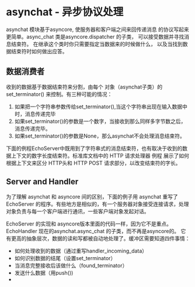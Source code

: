# asynchat - 异步协议处理 #

asynchat 模块基于asyncore, 使服务器和客户端之间来回传递消息
的协议写起来更简单。async_chat 类是asyncore.dispatcher 的子类，
可以接受数据并寻找消息结束符。
在继承这个类时你只需要指定当数据来的时候做什么，
以及当找到数据结束符时如何做出应答。

## 数据消费者 ##
收到的数据基于数据结束符来分割，由每个 对象（asynchat子类）的set_terminator()
来控制。有三种可能的情况：
1. 如果把一个字符串参数传给set_terminator(),当这个字符串出现在输入数据中时，消息传递完毕
2. 如果set_terminator()的参数是一个数字，当接收到那么同样多字节数之后，消息传递完毕。
3. 如果set_terminator()的参数是None，那么asynchat不会处理消息结束符。

下面的例程EchoServer中既用到了字符串式的消息结束符，也有取决于收到的数据上下文的数字长度结束符。标准库文档中的 HTTP 请求处理器 例程 展示了如何 根据上下文来区分 HTTP头和 HTTP POST 请求部分，以改变结束符的字长。

## Server and Handler ##
为了理解 asynchat 和 asyncore 间的区别，下面的例子用 asynchat 重写了 EchoServer 的程序。有些地方是相似的，有一个服务器对象接受连接请求，处理对象负责与每一个客户端进行通讯，一些客户端对象发起对话。

EchoServer 的实现和 asyncore版本里面的代码一样，因为它不是重点。
EchoHandler 现在的asynchat.async_chat 的子类，而不再是asyncore的。
它有更高的抽象层次，数据的读和写都被自动地处理了。缓冲区需要知道四件事情：

- 如何处理收到的数据（通过重写handler_incoming_data）
- 如何识别数据的结尾（设置set_terminator）
- 当消息完整接收后该做什么（found_terminator）
- 发送什么数据（用push())
- 


